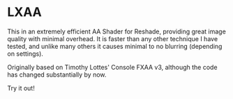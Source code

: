 # LXAA

This in an extremely efficient AA Shader for Reshade, providing great image quality with minimal overhead.
It is faster than any other technique I have tested, and unlike many others it causes minimal to no blurring (depending on settings).

Originally based on Timothy Lottes' Console FXAA v3, although the code has changed substantially by now.

Try it out!
